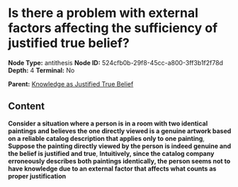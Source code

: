 # Is there a problem with external factors affecting the sufficiency of justified true belief?

**Node Type:** antithesis
**Node ID:** 524cfb0b-29f8-45cc-a800-3ff3b1f2f78d
**Depth:** 4
**Terminal:** No

**Parent:** [Knowledge as Justified True Belief](knowledge-as-justified-true-belief-synthesis-c9e46e7c-10b9-4866-9d14-1a29ea4ef1b4.md)

## Content

**Consider a situation where a person is in a room with two identical paintings and believes the one directly viewed is a genuine artwork based on a reliable catalog description that applies only to one painting**, **Suppose the painting directly viewed by the person is indeed genuine and the belief is justified and true**, **Intuitively, since the catalog company erroneously describes both paintings identically, the person seems not to have knowledge due to an external factor that affects what counts as proper justification**
